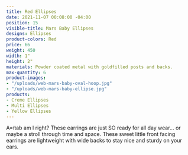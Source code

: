 ```yaml
---
title: Red Ellipses
date: 2021-11-07 00:08:00 -04:00
position: 15
visible-title: Mars Baby Ellipses
designs: Ellipses
product-colors: Red
price: 66
weight: 450
width: 1"
height: 2"
materials: Powder coated metal with goldfilled posts and backs.
max-quantity: 6
product-images:
- "/uploads/web-mars-baby-oval-hoop.jpg"
- "/uploads/web-mars-baby-ellipse.jpg"
products:
- Creme Ellipses
- Multi Ellipses
- Yellow Ellipses
---
```


A=πab am I right? These earrings are just SO ready for all day wear... or maybe a stroll through time and space. These sweet little front facing earrings are lightweight with wide backs to stay nice and sturdy on your ears. 